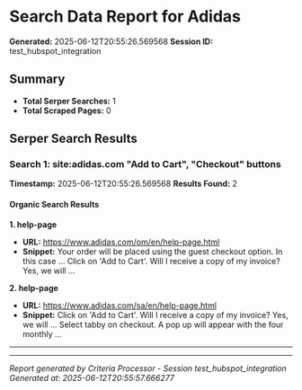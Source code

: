 # Search Data Report for Adidas
**Generated:** 2025-06-12T20:55:26.569568
**Session ID:** test_hubspot_integration

## Summary
* **Total Serper Searches:** 1
* **Total Scraped Pages:** 0

## Serper Search Results

### Search 1: site:adidas.com "Add to Cart", "Checkout" buttons
**Timestamp:** 2025-06-12T20:55:26.569568
**Results Found:** 2

#### Organic Search Results
**1. help-page**
* **URL:** https://www.adidas.com/om/en/help-page.html
* **Snippet:** Your order will be placed using the guest checkout option. In this case ... Click on 'Add to Cart'. Will I receive a copy of my invoice? Yes, we will ...

**2. help-page**
* **URL:** https://www.adidas.com/sa/en/help-page.html
* **Snippet:** Click on 'Add to Cart'. Will I receive a copy of my invoice? Yes, we will ... Select tabby on checkout. A pop up will appear with the four monthly ...

---

---
*Report generated by Criteria Processor - Session test_hubspot_integration*
*Generated at: 2025-06-12T20:55:57.666277*
